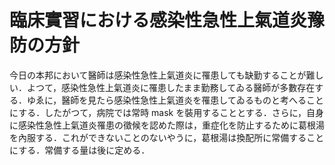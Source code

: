 臨床實習における感染性急性上氣道炎豫防の方針
===

今日の本邦において醫師は感染性急性上氣道炎に罹患しても缺勤することが難しい．よつて，感染性急性上氣道炎に罹患したまま勤務してゐる醫師が多數存在する．ゆゑに，醫師を見たら感染性急性上氣道炎を罹患してゐるものと考へることにする．したがつて，病院では常時 mask を裝用することとする．さらに，自身に感染性急性上氣道炎罹患の徵候を認めた際は，重症化を防止するために葛根湯を內服する．これができないことのないやうに，葛根湯は換配所に常備することにする．常備する量は後に定める．
